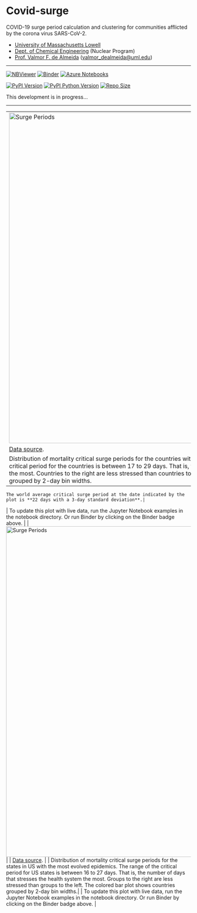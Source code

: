 # Covid-surge
COVID-19 surge period calculation and clustering for communities afflicted by the corona virus SARS-CoV-2.

  + [University of Massachusetts Lowell](https://www.uml.edu/)
  + [Dept. of Chemical Engineering](https://www.uml.edu/Engineering/Chemical/) (Nuclear Program)
  + [Prof. Valmor F. de Almeida](https://www.uml.edu/Engineering/Chemical/faculty/de-Almeida-Valmor.aspx) (valmor_dealmeida@uml.edu)

-----------

[![NBViewer](https://raw.githubusercontent.com/jupyter/design/master/logos/Badges/nbviewer_badge.svg)](https://nbviewer.jupyter.org/github/dpploy/covid-surge/tree/master/notebooks/)
[![Binder](https://mybinder.org/badge_logo.svg)](https://mybinder.org/v2/gh/dpploy/covid-surge/master)
[![Azure Notebooks](https://notebooks.azure.com/launch.svg)](https://notebooks.azure.com/dealmeidavf/projects/covid-surge)

[![PyPI Version](https://img.shields.io/pypi/v/covid-surge)](https://pypi.org/project/covid-surge/)
[![PyPI Python Version](https://img.shields.io/pypi/pyversions/covid-surge)](https://pypi.org/project/covid-surge/)
[![Repo Size](https://img.shields.io/github/repo-size/dpploy/covid-surge)](https://github.com/dpploy/covid-surge)


This development is in progress...

-----------

|   |
|:---|
|<img  width="900" src="https://raw.githubusercontent.com/dpploy/covid-surge/master/readme/global_group_surge_periods.png" title="Surge Periods"> |
| [Data source](https://github.com/CSSEGISandData/COVID-19/tree/master/csse_covid_19_data). |
| Distribution of mortality critical surge periods for the countries with the most evolved epidemics. The range of the critical period for the countries is between 17 to 29 days. That is, the number of days that stresses the health system the most. Countries to the right are less stressed than countries to the left. The colored bar plot shows countries grouped by 2-day bin widths. 

    The world average critical surge period at the date indicated by the plot is **22 days with a 3-day standard deviation**.|
| To update this plot with live data, run the Jupyter Notebook examples in the notebook directory. Or run Binder by clicking on the Binder badge above. |
|<img  width="900" src="https://raw.githubusercontent.com/dpploy/covid-surge/master/readme/us_states_group_surge_periods.png" title="Surge Periods"> |
| [Data source](https://github.com/CSSEGISandData/COVID-19/tree/master/csse_covid_19_data). |
| Distribution of mortality critical surge periods for the states in US with the most evolved epidemics. The range of the critical period for US states is between 16 to 27 days. That is, the number of days that stresses the health system the most. Groups to the right are less stressed than groups to the left. The colored bar plot shows countries grouped by 2-day bin widths.|
| To update this plot with live data, run the Jupyter Notebook examples in the notebook directory. Or run Binder by clicking on the Binder badge above. |
